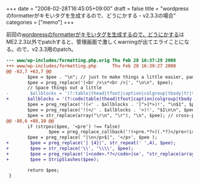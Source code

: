 +++
date = "2008-02-28T16:45:05+09:00"
draft = false
title = "wordpressのformatterがキモいタグを生成するので、どうにかする - v2.3.3の場合"
categories = ["memo"]
+++

前回の<a href="http://nobu666.com/2008/02/22/562.html">wordpressのformatterがキモいタグを生成するので、どうにかする</a>はME2.2.3以外でpatchすると、管理画面で激しくwarningが出てエライことになる。ので、v2.3.3用のpatch。

```diff
--- www/wp-includes/formatting.php.orig Thu Feb 28 16:37:29 2008
+++ www/wp-includes/formatting.php      Thu Feb 28 16:39:27 2008
@@ -63,7 +63,7 @@
        $pee = $pee . "\n"; // just to make things a little easier, pad the end
        $pee = preg_replace('|<br />\s*<br />|', "\n\n", $pee);
        // Space things out a little
-        $allblocks = '(?:table|thead|tfoot|caption|colgroup|tbody|tr|td|th|div|dl|dd|dt|ul|ol|li|pre|select|form|map|area|blockquote|address|math|style|input|p|h[1-6]|hr)';
+       $allblocks = '(?:code|table|thead|tfoot|caption|colgroup|tbody|tr|td|th|div|dl|dd|dt|ul|ol|li|pre|select|form|map|area|blockquote|address|math|style|input|p|h[1-6]|hr)';
        $pee = preg_replace('!(<' . $allblocks . '[^>]*>)!', "\n$1", $pee);
        $pee = preg_replace('!(</' . $allblocks . '>)!', "$1\n\n", $pee);
        $pee = str_replace(array("\r\n", "\r"), "\n", $pee); // cross-platform newlines
@@ -88,6 +88,10 @@
        if (strpos($pee, '<pre') !== false)
                $pee = preg_replace_callback('!(<pre.*?>)(.*?)</pre>!is', 'clean_pre', $pee );
        $pee = preg_replace( "|\n</p>$|", '</p>', $pee );
+        $pee = preg_replace('| {4}|', str_repeat(' ',4), $pee);
+        $pee = str_replace('\\', '\\\\', $pee);
+        $pee = preg_replace('|<code>.*?</code>|se', "str_replace(array('<p>', '</p>'), array('', '<br /><br />'), '$0')", $pee);
+        $pee = StripSlashes($pee);

        return $pee;
 }
```

